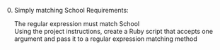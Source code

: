 0. Simply matching School
	Requirements:

	The regular expression must match School	
	Using the project instructions, create a Ruby script that accepts one argument and pass it to a regular expression matching method
